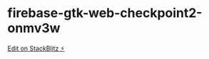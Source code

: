 # firebase-gtk-web-checkpoint2-onmv3w

[Edit on StackBlitz ⚡️](https://stackblitz.com/edit/firebase-gtk-web-checkpoint2-onmv3w)